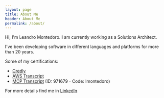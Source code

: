 ```yaml
---
layout: page
title: About Me
header: About Me
permalink: /about/
---
```


Hi, I'm Leandro Montedoro. I am currently working as a Solutions Architect.

I've been developing software in different languages and platforms for more than 20 years.

Some of my certifications:

- <a href="https://www.credly.com/users/leandro-montedoro/badges" target="_blank">Credly</a>
- <a href="https://www.certmetrics.com/amazon/public/transcript.aspx?transcript=Q3Z70JC1KJQQ1F5S" target="_blank">AWS Transcript</a>
- <a href="https://mcp.microsoft.com/Anonymous//Transcript/Validate" target="_blank">MCP Transcript</a> (ID: 971679 - Code: lmontedoro)

For more details find me in <a href="https://www.linkedin.com/in/lmontedoro/" target="_blank">LinkedIn</a>

